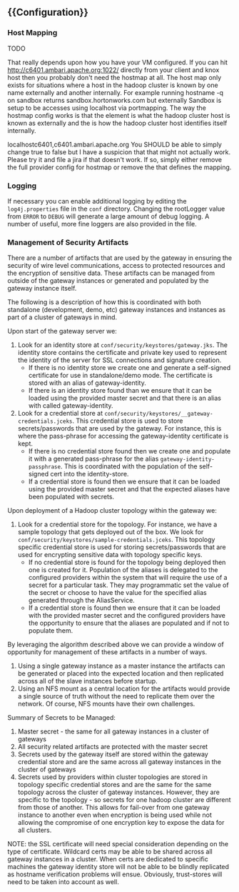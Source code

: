 <!---
   Licensed to the Apache Software Foundation (ASF) under one or more
   contributor license agreements.  See the NOTICE file distributed with
   this work for additional information regarding copyright ownership.
   The ASF licenses this file to You under the Apache License, Version 2.0
   (the "License"); you may not use this file except in compliance with
   the License.  You may obtain a copy of the License at

       http://www.apache.org/licenses/LICENSE-2.0

   Unless required by applicable law or agreed to in writing, software
   distributed under the License is distributed on an "AS IS" BASIS,
   WITHOUT WARRANTIES OR CONDITIONS OF ANY KIND, either express or implied.
   See the License for the specific language governing permissions and
   limitations under the License.
--->

{{Configuration}}
-----------------

### Host Mapping ###

TODO

That really depends upon how you have your VM configured.
If you can hit http://c6401.ambari.apache.org:1022/ directly from your client and knox host then you probably don't need the hostmap at all.
The host map only exists for situations where a host in the hadoop cluster is known by one name externally and another internally.
For example running hostname -q on sandbox returns sandbox.hortonworks.com but externally Sandbox is setup to be accesses using localhost via portmapping.
The way the hostmap config works is that the <name/> element is what the hadoop cluster host is known as externally and the <value/> is how the hadoop cluster host identifies itself internally.
<param><name>localhost</name><value>c6401,c6401.ambari.apache.org</value></param>
You SHOULD be able to simply change <enabled>true</enabled> to false but I have a suspicion that that might not actually work.
Please try it and file a jira if that doesn't work.
If so, simply either remove the full provider config for hostmap or remove the <param/> that defines the mapping.

### Logging ###

If necessary you can enable additional logging by editing the `log4j.properties` file in the `conf` directory.
Changing the rootLogger value from `ERROR` to `DEBUG` will generate a large amount of debug logging.
A number of useful, more fine loggers are also provided in the file.


### Management of Security Artifacts ###

There are a number of artifacts that are used by the gateway in ensuring the security of wire level communications, access to protected resources and the encryption of sensitive data.
These artifacts can be managed from outside of the gateway instances or generated and populated by the gateway instance itself.

The following is a description of how this is coordinated with both standalone (development, demo, etc) gateway instances and instances as part of a cluster of gateways in mind.

Upon start of the gateway server we:

1. Look for an identity store at `conf/security/keystores/gateway.jks`.
   The identity store contains the certificate and private key used to represent the identity of the server for SSL connections and signature creation.
    * If there is no identity store we create one and generate a self-signed certificate for use in standalone/demo mode.
      The certificate is stored with an alias of gateway-identity.
    * If there is an identity store found than we ensure that it can be loaded using the provided master secret and that there is an alias with called gateway-identity.
2. Look for a credential store at `conf/security/keystores/__gateway-credentials.jceks`.
   This credential store is used to store secrets/passwords that are used by the gateway.
   For instance, this is where the pass-phrase for accessing the gateway-identity certificate is kept.
    * If there is no credential store found then we create one and populate it with a generated pass-phrase for the alias `gateway-identity-passphrase`.
      This is coordinated with the population of the self-signed cert into the identity-store.
    * If a credential store is found then we ensure that it can be loaded using the provided master secret and that the expected aliases have been populated with secrets.

Upon deployment of a Hadoop cluster topology within the gateway we:

1. Look for a credential store for the topology. For instance, we have a sample topology that gets deployed out of the box.  We look for `conf/security/keystores/sample-credentials.jceks`. This topology specific credential store is used for storing secrets/passwords that are used for encrypting sensitive data with topology specific keys.
    * If no credential store is found for the topology being deployed then one is created for it.
      Population of the aliases is delegated to the configured providers within the system that will require the use of a  secret for a particular task.
      They may programmatic set the value of the secret or choose to have the value for the specified alias generated through the AliasService.
    * If a credential store is found then we ensure that it can be loaded with the provided master secret and the configured providers have the opportunity to ensure that the aliases are populated and if not to populate them.

By leveraging the algorithm described above we can provide a window of opportunity for management of these artifacts in a number of ways.

1. Using a single gateway instance as a master instance the artifacts can be generated or placed into the expected location and then replicated across all of the slave instances before startup.
2. Using an NFS mount as a central location for the artifacts would provide a single source of truth without the need to replicate them over the network. Of course, NFS mounts have their own challenges.

Summary of Secrets to be Managed:

1. Master secret - the same for all gateway instances in a cluster of gateways
2. All security related artifacts are protected with the master secret
3. Secrets used by the gateway itself are stored within the gateway credential store and are the same across all gateway instances in the cluster of gateways
4. Secrets used by providers within cluster topologies are stored in topology specific credential stores and are the same for the same topology across the cluster of gateway instances.
   However, they are specific to the topology - so secrets for one hadoop cluster are different from those of another.
   This allows for fail-over from one gateway instance to another even when encryption is being used while not allowing the compromise of one encryption key to expose the data for all clusters.

NOTE: the SSL certificate will need special consideration depending on the type of certificate. Wildcard certs may be able to be shared across all gateway instances in a cluster.
When certs are dedicated to specific machines the gateway identity store will not be able to be blindly replicated as hostname verification problems will ensue.
Obviously, trust-stores will need to be taken into account as well.

